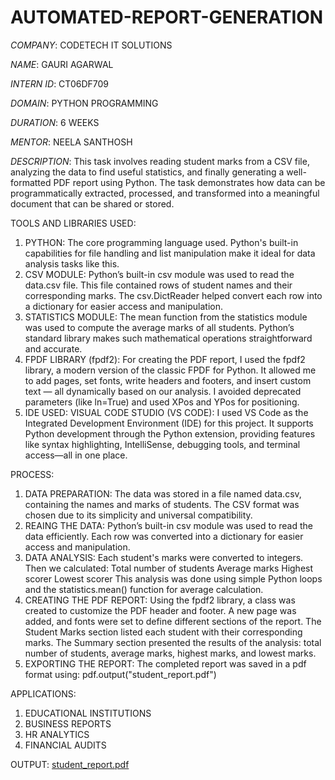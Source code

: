 # AUTOMATED-REPORT-GENERATION

*COMPANY*: CODETECH IT SOLUTIONS

*NAME*: GAURI AGARWAL

*INTERN ID*: CT06DF709

*DOMAIN*: PYTHON PROGRAMMING

*DURATION*: 6 WEEKS

*MENTOR*: NEELA SANTHOSH
                                          
*DESCRIPTION*:
This task involves reading student marks from a CSV file, analyzing the data to find useful statistics, and finally generating a well-formatted PDF report using Python. The task demonstrates how data can be programmatically extracted, processed, and transformed into a meaningful document that can be shared or stored.

TOOLS AND LIBRARIES USED:
1. PYTHON: The core programming language used. Python's built-in capabilities for file handling and list manipulation make it ideal for data analysis tasks like this.
2. CSV MODULE: Python’s built-in csv module was used to read the data.csv file. This file contained rows of student names and their corresponding marks. The csv.DictReader helped convert each row into a dictionary for easier access and manipulation.
3. STATISTICS MODULE: The mean function from the statistics module was used to compute the average marks of all students. Python’s standard library makes such mathematical operations straightforward and accurate.
4. FPDF LIBRARY (fpdf2): For creating the PDF report, I used the fpdf2 library, a modern version of the classic FPDF for Python. It allowed me to add pages, set fonts, write headers and footers, and insert custom text — all dynamically based on our analysis. I avoided deprecated parameters (like ln=True) and used XPos and YPos for positioning.
5. IDE USED: VISUAL CODE STUDIO (VS CODE): I used VS Code as the Integrated Development Environment (IDE) for this project. It supports Python development through the Python extension, providing features like syntax highlighting, IntelliSense, debugging tools, and terminal access—all in one place.

PROCESS:
1. DATA PREPARATION: The data was stored in a file named data.csv, containing the names and marks of students. The CSV format was chosen due to its simplicity and universal compatibility.
2. REAING THE DATA: Python’s built-in csv module was used to read the data efficiently. Each row was converted into a dictionary for easier access and manipulation.
3. DATA ANALYSIS: Each student's marks were converted to integers. Then we calculated:
Total number of students
Average marks
Highest scorer
Lowest scorer
This analysis was done using simple Python loops and the statistics.mean() function for average calculation.
4. CREATING THE PDF REPORT: Using the fpdf2 library, a class was created to customize the PDF header and footer. A new page was added, and fonts were set to define different sections of the report.
The Student Marks section listed each student with their corresponding marks.
The Summary section presented the results of the analysis: total number of students, average marks, highest marks, and lowest marks. 
5. EXPORTING THE REPORT: The completed report was saved in a pdf format using: pdf.output("student_report.pdf")

APPLICATIONS:
1. EDUCATIONAL INSTITUTIONS
2. BUSINESS REPORTS
3. HR ANALYTICS
4. FINANCIAL AUDITS

OUTPUT:
[student_report.pdf](https://github.com/user-attachments/files/20708779/student_report.pdf)
